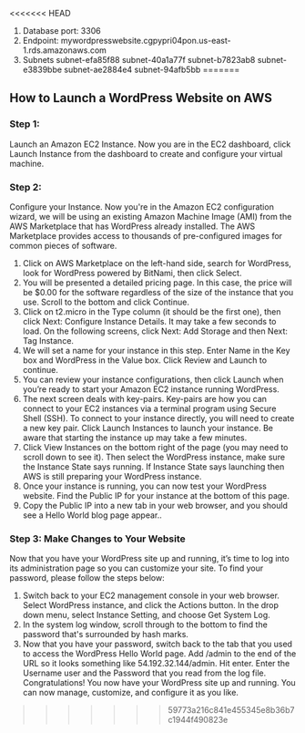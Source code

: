 <<<<<<< HEAD
1. Database port: 3306
1. Endpoint: mywordpresswebsite.cgpypri04pon.us-east-1.rds.amazonaws.com
1. Subnets
subnet-efa85f88
subnet-40a1a77f
subnet-b7823ab8
subnet-e3839bbe
subnet-ae2884e4
subnet-94afb5bb
=======
## How to Launch a WordPress Website on AWS
### Step 1: <br/>
Launch an Amazon EC2 Instance. Now you are in the EC2 dashboard, click Launch Instance from the dashboard to create and configure your virtual machine.<br/>
### Step 2: <br/>
Configure your Instance. Now you're in the Amazon EC2 configuration wizard, we will be using an existing Amazon Machine Image (AMI) from the AWS Marketplace that has WordPress already installed. The AWS Marketplace provides access to thousands of pre-configured images for common pieces of software.
1. Click on AWS Marketplace on the left-hand side, search for WordPress, look for WordPress powered by BitNami, then click Select.
1. You will be presented a detailed pricing page. In this case, the price will be $0.00 for the software regardless of the size of the instance that you use. Scroll to the bottom and click Continue.
1. Click on t2.micro in the Type column (it should be the first one), then click Next: Configure Instance Details. It may take a few seconds to load. On the following screens, click Next: Add Storage and then Next: Tag Instance.
1. We will set a name for your instance in this step. Enter Name in the Key box and WordPress in the Value box. Click Review and Launch to continue.
1. You can review your instance configurations, then click Launch when you’re ready to start your Amazon EC2 instance running WordPress.
1. The next screen deals with key-pairs. Key-pairs are how you can connect to your EC2 instances via a terminal program using Secure Shell (SSH). To connect to your instance directly, you will need to create a new key pair. Click Launch Instances to launch your instance. Be aware that starting the instance up may take a few minutes.
1. Click View Instances on the bottom right of the page (you may need to scroll down to see it). Then select the WordPress instance, make sure the Instance State says running. If Instance State says launching then AWS is still preparing your WordPress instance.
1. Once your instance is running, you can now test your WordPress website. Find the Public IP for your instance at the bottom of this page.
1. Copy the Public IP into a new tab in your web browser, and you should see a Hello World blog page appear..<br/>

### Step 3: Make Changes to Your Website<br/>
Now that you have your WordPress site up and running, it’s time to log into its administration page so you can customize your site. To find your password, please follow the steps below:
1. Switch back to your EC2 management console in your web browser. Select WordPress instance, and click the Actions button. In the drop down menu, select Instance Setting, and choose Get System Log.
1. In the system log window, scroll through to the bottom to find the password that's surrounded by hash marks.
1. Now that you have your password, switch back to the tab that you used to access the WordPress Hello World page. Add /admin to the end of the URL so it looks something like 54.192.32.144/admin. Hit enter. Enter the Username user and the Password that you read from the log file.
Congratulations! You now have your WordPress site up and running. You can now manage, customize, and configure it as you like.
>>>>>>> 59773a216c841e455345e8b36b7c1944f490823e
